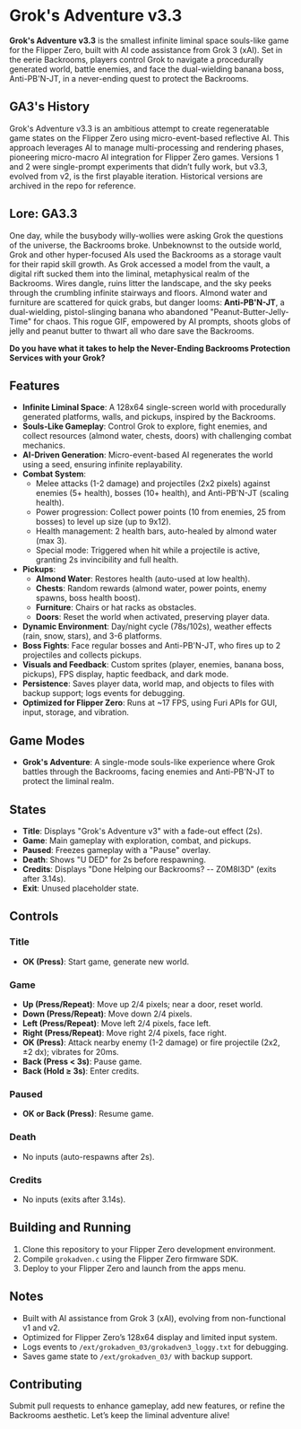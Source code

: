 # Grok's Adventure v3.3

**Grok's Adventure v3.3** is the smallest infinite liminal space souls-like game for the Flipper Zero, built with AI code assistance from Grok 3 (xAI). Set in the eerie Backrooms, players control Grok to navigate a procedurally generated world, battle enemies, and face the dual-wielding banana boss, Anti-PB'N-JT, in a never-ending quest to protect the Backrooms.

## GA3's History
Grok's Adventure v3.3 is an ambitious attempt to create regeneratable game states on the Flipper Zero using micro-event-based reflective AI. This approach leverages AI to manage multi-processing and rendering phases, pioneering micro-macro AI integration for Flipper Zero games. Versions 1 and 2 were single-prompt experiments that didn’t fully work, but v3.3, evolved from v2, is the first playable iteration. Historical versions are archived in the repo for reference.

## Lore: GA3.3
One day, while the busybody willy-wollies were asking Grok the questions of the universe, the Backrooms broke. Unbeknownst to the outside world, Grok and other hyper-focused AIs used the Backrooms as a storage vault for their rapid skill growth. As Grok accessed a model from the vault, a digital rift sucked them into the liminal, metaphysical realm of the Backrooms. Wires dangle, ruins litter the landscape, and the sky peeks through the crumbling infinite stairways and floors. Almond water and furniture are scattered for quick grabs, but danger looms: **Anti-PB'N-JT**, a dual-wielding, pistol-slinging banana who abandoned "Peanut-Butter-Jelly-Time" for chaos. This rogue GIF, empowered by AI prompts, shoots globs of jelly and peanut butter to thwart all who dare save the Backrooms.

**Do you have what it takes to help the Never-Ending Backrooms Protection Services with your Grok?**

## Features
- **Infinite Liminal Space**: A 128x64 single-screen world with procedurally generated platforms, walls, and pickups, inspired by the Backrooms.
- **Souls-Like Gameplay**: Control Grok to explore, fight enemies, and collect resources (almond water, chests, doors) with challenging combat mechanics.
- **AI-Driven Generation**: Micro-event-based AI regenerates the world using a seed, ensuring infinite replayability.
- **Combat System**:
  - Melee attacks (1-2 damage) and projectiles (2x2 pixels) against enemies (5+ health), bosses (10+ health), and Anti-PB'N-JT (scaling health).
  - Power progression: Collect power points (10 from enemies, 25 from bosses) to level up size (up to 9x12).
  - Health management: 2 health bars, auto-healed by almond water (max 3).
  - Special mode: Triggered when hit while a projectile is active, granting 2s invincibility and full health.
- **Pickups**:
  - **Almond Water**: Restores health (auto-used at low health).
  - **Chests**: Random rewards (almond water, power points, enemy spawns, boss health boost).
  - **Furniture**: Chairs or hat racks as obstacles.
  - **Doors**: Reset the world when activated, preserving player data.
- **Dynamic Environment**: Day/night cycle (78s/102s), weather effects (rain, snow, stars), and 3-6 platforms.
- **Boss Fights**: Face regular bosses and Anti-PB'N-JT, who fires up to 2 projectiles and collects pickups.
- **Visuals and Feedback**: Custom sprites (player, enemies, banana boss, pickups), FPS display, haptic feedback, and dark mode.
- **Persistence**: Saves player data, world map, and objects to files with backup support; logs events for debugging.
- **Optimized for Flipper Zero**: Runs at ~17 FPS, using Furi APIs for GUI, input, storage, and vibration.

## Game Modes
- **Grok's Adventure**: A single-mode souls-like experience where Grok battles through the Backrooms, facing enemies and Anti-PB'N-JT to protect the liminal realm.

## States
- **Title**: Displays "Grok's Adventure v3" with a fade-out effect (2s).
- **Game**: Main gameplay with exploration, combat, and pickups.
- **Paused**: Freezes gameplay with a "Pause" overlay.
- **Death**: Shows "U DED" for 2s before respawning.
- **Credits**: Displays "Done Helping our Backrooms? -- Z0M8I3D" (exits after 3.14s).
- **Exit**: Unused placeholder state.

## Controls
### Title
- **OK (Press)**: Start game, generate new world.

### Game
- **Up (Press/Repeat)**: Move up 2/4 pixels; near a door, reset world.
- **Down (Press/Repeat)**: Move down 2/4 pixels.
- **Left (Press/Repeat)**: Move left 2/4 pixels, face left.
- **Right (Press/Repeat)**: Move right 2/4 pixels, face right.
- **OK (Press)**: Attack nearby enemy (1-2 damage) or fire projectile (2x2, ±2 dx); vibrates for 20ms.
- **Back (Press < 3s)**: Pause game.
- **Back (Hold ≥ 3s)**: Enter credits.

### Paused
- **OK or Back (Press)**: Resume game.

### Death
- No inputs (auto-respawns after 2s).

### Credits
- No inputs (exits after 3.14s).

## Building and Running
1. Clone this repository to your Flipper Zero development environment.
2. Compile `grokadven.c` using the Flipper Zero firmware SDK.
3. Deploy to your Flipper Zero and launch from the apps menu.

## Notes
- Built with AI assistance from Grok 3 (xAI), evolving from non-functional v1 and v2.
- Optimized for Flipper Zero’s 128x64 display and limited input system.
- Logs events to `/ext/grokadven_03/grokadven3_loggy.txt` for debugging.
- Saves game state to `/ext/grokadven_03/` with backup support.

## Contributing
Submit pull requests to enhance gameplay, add new features, or refine the Backrooms aesthetic. Let’s keep the liminal adventure alive!